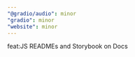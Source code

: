 ```yaml
---
"@gradio/audio": minor
"gradio": minor
"website": minor
---
```


feat:JS READMEs and Storybook on Docs
